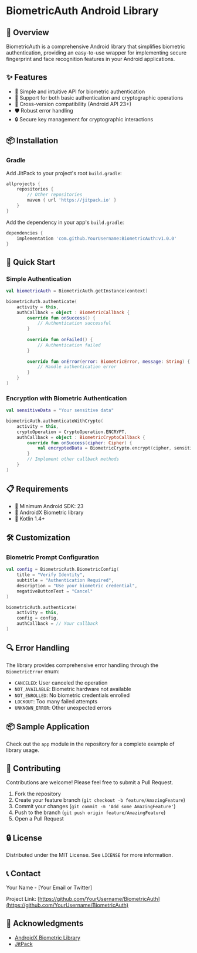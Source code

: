 # BiometricAuth Android Library

## 🔐 Overview

BiometricAuth is a comprehensive Android library that simplifies biometric authentication, providing an easy-to-use wrapper for implementing secure fingerprint and face recognition features in your Android applications.

## ✨ Features

- 🚀 Simple and intuitive API for biometric authentication
- 💪 Support for both basic authentication and cryptographic operations
- 🔄 Cross-version compatibility (Android API 23+)
- 🛡️ Robust error handling
- 🔒 Secure key management for cryptographic interactions

## 📦 Installation

### Gradle

Add JitPack to your project's root `build.gradle`:

```gradle
allprojects {
    repositories {
        // Other repositories
        maven { url 'https://jitpack.io' }
    }
}
```

Add the dependency in your app's `build.gradle`:

```gradle
dependencies {
    implementation 'com.github.YourUsername:BiometricAuth:v1.0.0'
}
```

## 🚀 Quick Start

### Simple Authentication

```kotlin
val biometricAuth = BiometricAuth.getInstance(context)

biometricAuth.authenticate(
    activity = this,
    authCallback = object : BiometricCallback {
        override fun onSuccess() {
            // Authentication successful
        }
        
        override fun onFailed() {
            // Authentication failed
        }
        
        override fun onError(error: BiometricError, message: String) {
            // Handle authentication error
        }
    }
)
```

### Encryption with Biometric Authentication

```kotlin
val sensitiveData = "Your sensitive data"

biometricAuth.authenticateWithCrypto(
    activity = this,
    cryptoOperation = CryptoOperation.ENCRYPT,
    authCallback = object : BiometricCryptoCallback {
        override fun onSuccess(cipher: Cipher) {
            val encryptedData = BiometricCrypto.encrypt(cipher, sensitiveData)
        }
        // Implement other callback methods
    }
)
```

## 📋 Requirements

- 📱 Minimum Android SDK: 23
- 🧩 AndroidX Biometric library
- 🔧 Kotlin 1.4+

## 🛠️ Customization

### Biometric Prompt Configuration

```kotlin
val config = BiometricAuth.BiometricConfig(
    title = "Verify Identity",
    subtitle = "Authentication Required",
    description = "Use your biometric credential",
    negativeButtonText = "Cancel"
)

biometricAuth.authenticate(
    activity = this,
    config = config,
    authCallback = // Your callback
)
```

## 🔍 Error Handling

The library provides comprehensive error handling through the `BiometricError` enum:

- `CANCELED`: User canceled the operation
- `NOT_AVAILABLE`: Biometric hardware not available
- `NOT_ENROLLED`: No biometric credentials enrolled
- `LOCKOUT`: Too many failed attempts
- `UNKNOWN_ERROR`: Other unexpected errors

## 📦 Sample Application

Check out the `app` module in the repository for a complete example of library usage.

## 🤝 Contributing

Contributions are welcome! Please feel free to submit a Pull Request.

1. Fork the repository
2. Create your feature branch (`git checkout -b feature/AmazingFeature`)
3. Commit your changes (`git commit -m 'Add some AmazingFeature'`)
4. Push to the branch (`git push origin feature/AmazingFeature`)
5. Open a Pull Request

## 🔒 License

Distributed under the MIT License. See `LICENSE` for more information.

## 📞 Contact

Your Name - [Your Email or Twitter]

Project Link: [https://github.com/YourUsername/BiometricAuth](https://github.com/YourUsername/BiometricAuth)

## 🙌 Acknowledgments

- [AndroidX Biometric Library](https://developer.android.com/jetpack/androidx/releases/biometric)
- [JitPack](https://jitpack.io)
